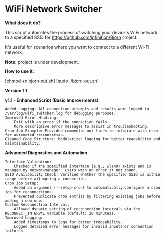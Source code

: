 # WiFi Network Switcher

**What does it do?**

This script automates the process of switching your device's WiFi network to a specified SSID for https://github.com/infinition/Bjorn project.

It's useful for scenarios where you want to connect to a different Wi-Fi network.

**Note:** project is under development. 

**How to use it:**

[chmod +x bjorn-out.sh]
[sudo ./bjorn-out.sh]

**Version 1.1**

**v1.1 - Enhanced Script (Basic Improvements)**

    Added Logging: All connection attempts and results were logged to /var/log/wifi_switcher.log for debugging purposes.
    Improved Error Handling:
        Exit with an error if the connection fails.
        More descriptive error messages to assist in troubleshooting.
    Cron Job Example: Provided commented-out lines to integrate with cron for automated reconnection.
    Cleaned Code Structure: Modularized logging for better readability and maintainability.

  **Advanced Diagnostics and Automation**

    Interface Validation:
        Checked if the specified interface (e.g., wlan0) exists and is managed by NetworkManager. Exits with an error if not found.
    SSID Availability Check: Verified whether the specified SSID is within range before attempting a connection.
    Cron Job Setup:
        Added an argument (--setup-cron) to automatically configure a cron job for reconnections.
        Prevented duplicate cron entries by filtering existing jobs before adding a new one.
    Custom Reconnection Interval:
        Allowed dynamic setting of reconnection intervals via the RECONNECT_INTERVAL variable (default: 20 minutes).
    Improved Logging:
        Added timestamps to logs for better traceability.
        Logged detailed error messages for invalid inputs or connection failures.
